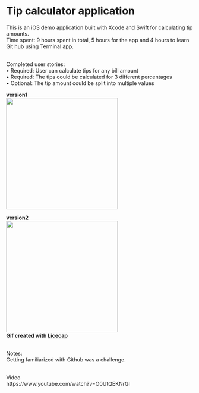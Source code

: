 # Tip calculator application    

This is an iOS demo application built with Xcode and Swift for calculating tip amounts. 
<br>Time spent: 9 hours spent in total, 5 hours for the app and 4 hours to learn Git hub using Terminal app.

<br>Completed user stories:
<br>	•	 Required: User can calculate tips for any bill amount
<br>	•	 Required: The tips could be calculated for 3 different percentages
<br>	•	 Optional: The tip amount could be split into multiple values

<p>
<b>version1</b>	
<br><img src="http://i.imgur.com/9NHp1Py.gif" alt="" width="300">
<p>
<b>version2</b>	<br>
<img src="http://i.imgur.com/hdCn5iQ.gif" alt="" width="300">
<br><b>Gif created with <a href="http://www.cockos.com/licecap/">Licecap</a></b>
<p>
<br>Notes:
<br>Getting familiarized with Github was a challenge.  
<p>
<br>Video 
<br>https://www.youtube.com/watch?v=O0UtQEKNrGI

